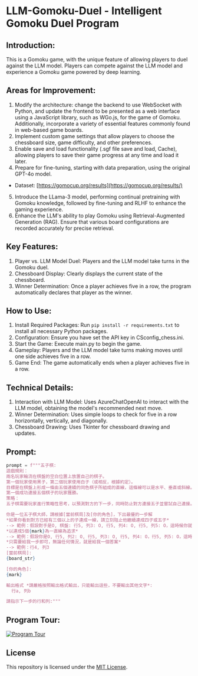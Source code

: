 # LLM-Gomoku-Duel - Intelligent Gomoku Duel Program
## Introduction: 
This is a Gomoku game, with the unique feature of allowing players to duel against the LLM model. Players can compete against the LLM model and experience a Gomoku game powered by deep learning.

## Areas for Improvement:
1. Modify the architecture: change the backend to use WebSocket with Python, and update the frontend to be presented as a web interface using a JavaScript library, such as WGo.js, for the game of Gomoku. Additionally, incorporate a variety of essential features commonly found in web-based game boards.
1. Implement custom game settings that allow players to choose the chessboard size, game difficulty, and other preferences.
1. Enable save and load functionality (.sgf file save and load, Cache), allowing players to save their game progress at any time and load it later.
1. Prepare for fine-tuning, starting with data preparation, using the original GPT-4o model.
- Dataset: [https://gomocup.org/results](https://gomocup.org/results/)
5. Introduce the LLama-3 model, performing continual pretraining with Gomoku knowledge, followed by fine-tuning and RLHF to enhance the gaming experience.
5. Enhance the LLM's ability to play Gomoku using Retrieval-Augmented Generation (RAG). Ensure that various board configurations are recorded accurately for precise retrieval.

## Key Features:
1. Player vs. LLM Model Duel: Players and the LLM model take turns in the Gomoku duel.
2. Chessboard Display: Clearly displays the current state of the chessboard.
3. Winner Determination: Once a player achieves five in a row, the program automatically declares that player as the winner.

## How to Use:
1. Install Required Packages: Run `pip install -r requirements.txt` to install all necessary Python packages.
2. Configuration: Ensure you have set the API key in CSconfig_chess.ini.
3. Start the Game: Execute main.py to begin the game.
4. Gameplay: Players and the LLM model take turns making moves until one side achieves five in a row.
5. Game End: The game automatically ends when a player achieves five in a row.

## Technical Details:
1. Interaction with LLM Model: Uses AzureChatOpenAI to interact with the LLM model, obtaining the model's recommended next move.
2. Winner Determination: Uses simple loops to check for five in a row horizontally, vertically, and diagonally.
3. Chessboard Drawing: Uses Tkinter for chessboard drawing and updates.

## Prompt:
```python
prompt = f"""五子棋:
遊戲規則：
兩名玩家輪流在棋盤的空白位置上放置自己的棋子。
第一個玩家使用黑子，第二個玩家使用白子（或相反，根據約定）。
目標是在棋盤上形成一條由五個連續的同色棋子所組成的直線，這條線可以是水平、垂直或斜線。
第一個成功連接五個棋子的玩家獲勝。
策略：
五子棋需要玩家進行策略性思考，以預測對方的下一步，同時防止對方連接五子並嘗試自己連接。進階玩家會有各種開局策略和模式，以及識別危險位置並及時封堵的能力。

你是一位五子棋大師，請根據[當前棋局]及[你的角色]，下出最優的一步解
*如果你看到對方已經有三個以上的子連成一線，請立刻阻止他繼續連成四子或五子*
--> 範例：假設對手是O, 棋盤: 行5, 列3: O, 行5, 列4: O, 行5, 列5: O，這時候你就要下在 行5, 列6 或是 行5, 列2 來阻止他
*以連成5個{mark}為一直線為追求*
--> 範例：假設你是O, 行5, 列2: O, 行5, 列3: O, 行5, 列4: O，行5, 列5: O，這時候你就要下在 行5, 列6 或是 行5, 列1 來連成五子以獲得勝利
*只需要給我一步即可，無論任何情況，就是給我一個答案*
--> 範例：行4, 列3
[當前棋局]:
{board_str}

[你的角色]:
{mark}

輸出格式 *請嚴格按照輸出格式輸出，只能輸出這些，不要輸出其他文字*:
  行a, 列b

請指示下一步的行和列:"""
```

## Program Tour:

[![Program Tour](https://img.youtube.com/vi/CNjWbQX38EE/0.jpg)](https://www.youtube.com/embed/CNjWbQX38EE)

## License
This repository is licensed under the [MIT License](https://github.com/JustinHsu1019/GPT-Gomoku-Duel/blob/main/LICENSE).

